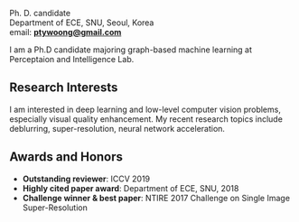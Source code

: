 Ph. D. candidate  
Department of ECE, SNU, Seoul, Korea  
email: **ptywoong@gmail.com**  

I am a Ph.D candidate majoring graph-based machine learning at Perceptaion and Intelligence Lab.

## Research Interests

I am interested in deep learning and low-level computer vision problems, especially visual quality enhancement. 
My recent research topics include deblurring, super-resolution, neural network acceleration.


## Awards and Honors

* **Outstanding reviewer**: ICCV 2019  
* **Highly cited paper award**: Department of ECE, SNU, 2018  
* **Challenge winner & best paper**: NTIRE 2017 Challenge on Single Image Super-Resolution
